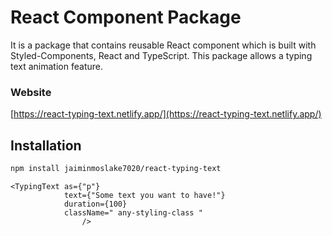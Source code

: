 # React Component Package
It is a package that contains reusable React component which is built with Styled-Components, React and TypeScript.
This package allows a typing text animation feature.

### Website
[https://react-typing-text.netlify.app/](https://react-typing-text.netlify.app/)

## Installation
```bash
npm install jaiminmoslake7020/react-typing-text
```

```code
<TypingText as={"p"}
            text={"Some text you want to have!"}
            duration={100}
            className=" any-styling-class "
                />
```


